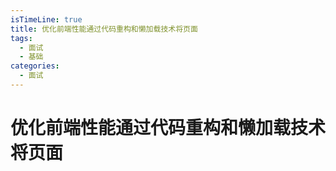 ```yaml
---
isTimeLine: true
title: 优化前端性能通过代码重构和懒加载技术将页面
tags:
  - 面试
  - 基础
categories:
  - 面试
---
```


# 优化前端性能通过代码重构和懒加载技术将页面
